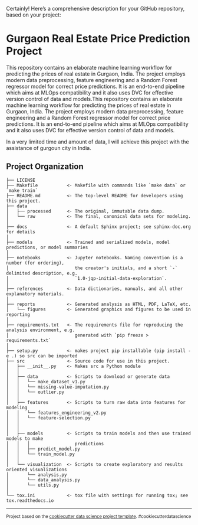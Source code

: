 
Certainly! Here’s a comprehensive description for your GitHub repository, based on your project:

Gurgaon Real Estate Price Prediction Project
==============================

This repository contains an elaborate machine learning workflow for predicting the prices of real estate in Gurgaon, India. The project employs modern data preprocessing, feature engineering and a Random Forest regressor model for correct price predictions. It is an end-to-end pipeline which aims at MLOps compatibility and it also uses DVC for effective version control of data and models.This repository contains an elaborate machine learning workflow for predicting the prices of real estate in Gurgaon, India. The project employs modern data preprocessing, feature engineering and a Random Forest regressor model for correct price predictions. It is an end-to-end pipeline which aims at MLOps compatibility and it also uses DVC for effective version control of data and models.

In a very limited time and amount of data, I will achieve this project with the assistance of gurgoun city in India.

Project Organization
------------

    ├── LICENSE
    ├── Makefile           <- Makefile with commands like `make data` or `make train`
    ├── README.md          <- The top-level README for developers using this project.
    ├── data  
    │   ├── processed      <- The original, immutable data dump.
    │   └── raw            <- The final, canonical data sets for modeling.
    │
    ├── docs               <- A default Sphinx project; see sphinx-doc.org for details
    │
    ├── models             <- Trained and serialized models, model predictions, or model summaries
    │
    ├── notebooks          <- Jupyter notebooks. Naming convention is a number (for ordering),
    │                         the creator's initials, and a short `-` delimited description, e.g.
    │                         `1.0-jqp-initial-data-exploration`.
    │
    ├── references         <- Data dictionaries, manuals, and all other explanatory materials.
    │
    ├── reports            <- Generated analysis as HTML, PDF, LaTeX, etc.
    │   └── figures        <- Generated graphics and figures to be used in reporting
    │
    ├── requirements.txt   <- The requirements file for reproducing the analysis environment, e.g.
    │                         generated with `pip freeze > requirements.txt`
    │
    ├── setup.py           <- makes project pip installable (pip install -e .) so src can be imported
    ├── src                <- Source code for use in this project.
    │   ├── __init__.py    <- Makes src a Python module
    │   │
    │   ├── data           <- Scripts to download or generate data
    │   │   └── make_dataset_v1.py
    │   │   └── missing-value-imputation.py
    │   │   └── outlier.py
    │   │
    │   ├── features       <- Scripts to turn raw data into features for modeling
    │   │   └── features_engineering_v2.py
    │   │   └── feature-selection.py
    │   │   
    │   │
    │   ├── models         <- Scripts to train models and then use trained models to make
    │   │   │                 predictions
    │   │   ├── predict_model.py
    │   │   └── train_model.py
    │   │
    │   └── visualization  <- Scripts to create exploratory and results oriented visualizations
    │       └── analysis.py
    │       └── data_analysis.py
    │       └── utils.py
    │
    └── tox.ini            <- tox file with settings for running tox; see tox.readthedocs.io


--------

<p><small>Project based on the <a target="_blank" href="https://drivendata.github.io/cookiecutter-data-science/">cookiecutter data science project template</a>. #cookiecutterdatascience</small></p>
